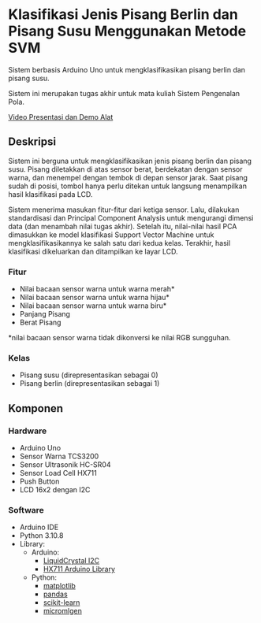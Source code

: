 # Klasifikasi Jenis Pisang Berlin dan Pisang Susu Menggunakan Metode SVM

Sistem berbasis Arduino Uno untuk mengklasifikasikan pisang berlin dan pisang susu.

Sistem ini merupakan tugas akhir untuk mata kuliah Sistem Pengenalan Pola.

[Video Presentasi dan Demo Alat](https://www.youtube.com/watch?v=uouXQePehg0&t=2s)


## Deskripsi
Sistem ini berguna untuk mengklasifikasikan jenis pisang berlin dan pisang susu. Pisang diletakkan di atas sensor berat, berdekatan dengan sensor warna, dan menempel dengan tembok di depan sensor jarak. Saat pisang sudah di posisi, tombol hanya perlu ditekan untuk langsung menampilkan hasil klasifikasi pada LCD. 

Sistem menerima masukan fitur-fitur dari ketiga sensor. Lalu, dilakukan standardisasi dan Principal Component Analysis untuk mengurangi dimensi data (dan menambah nilai tugas akhir). Setelah itu, nilai-nilai hasil PCA dimasukkan ke model klasifikasi Support Vector Machine untuk mengklasifikasikannya ke salah satu dari kedua kelas. Terakhir, hasil klasifikasi dikeluarkan dan ditampilkan ke layar LCD. 

### Fitur
* Nilai bacaan sensor warna untuk warna merah*
* Nilai bacaan sensor warna untuk warna hijau*
* Nilai bacaan sensor warna untuk warna biru*
* Panjang Pisang
* Berat Pisang

*nilai bacaan sensor warna tidak dikonversi ke nilai RGB sungguhan.

### Kelas
* Pisang susu (direpresentasikan sebagai 0)
* Pisang berlin (direpresentasikan sebagai 1)


## Komponen
### Hardware
* Arduino Uno
* Sensor Warna TCS3200
* Sensor Ultrasonik HC-SR04
* Sensor Load Cell HX711
* Push Button
* LCD 16x2 dengan I2C

### Software
* Arduino IDE
* Python 3.10.8
* Library:
    * Arduino:
        * [LiquidCrystal I2C](https://github.com/johnrickman/LiquidCrystal_I2C)
        * [HX711 Arduino Library](https://github.com/bogde/HX711)
    * Python:
        * [matplotlib](https://matplotlib.org)
        * [pandas](https://pandas.pydata.org)
        * [scikit-learn](scikit-learn.org/)
        * [micromlgen](https://eloquentarduino.com/libraries/micromlgen/)